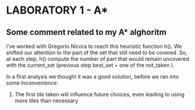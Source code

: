 # LABORATORY 1 - A*
## Some comment related to my A* alghoritm

I've worked with Gregorio Nicora to reach this heuristic function h().
We shifted our attention to the part of the set that still need to be covered. So, at each step, h() compute the number of part that would remain uncovered with the current_set (previous step best_set + one of the not_taken ).

In a first analysis we thought it was a good solution, before we ran into some inconvenience:

1) The first tile taken will influence future choices, even leading to using more tiles than necessary